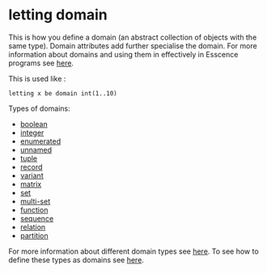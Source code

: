 # letting domain 

This is how you define a domain (an abstract collection of objects with the same type). Domain attributes add further specialise the domain.
For more information about domains and using them in effectively in Esscence programs see [here](
https://modref.github.io/papers/ModRef2021_ReformulatingEssenceRobustness.pdf).

This is used like :
```essence 
letting x be domain int(1..10) 
```
Types of domains:

- [boolean](https://github.com/conjure-cp/conjure/blob/main/docs/bits/type/L_bool.md)
- [integer](https://github.com/conjure-cp/conjure/blob/main/docs/bits/type/L_int.md)
- [enumerated](https://github.com/conjure-cp/conjure/blob/main/docs/bits/keyword/new_type_enum.md)
- [unnamed](...)
- [tuple](...)
- [record](https://github.com/conjure-cp/conjure/blob/main/docs/bits/type/L_record.md)
- [variant](...)
- [matrix](https://github.com/conjure-cp/conjure/blob/main/docs/bits/type/matrix.md)
- [set](...)
- [multi-set](...)
- [function](https://github.com/conjure-cp/conjure/blob/main/docs/bits/type/function.md)
- [sequence](...)
- [relation](...)
- [partition](...)


For more information about different domain types see [here](https://conjure.readthedocs.io/en/latest/essence.html).
To see how to define these types as domains see [here](https://github.com/conjure-cp/conjure/blob/main/docs/notebooks/letting_domain.ipynb).
